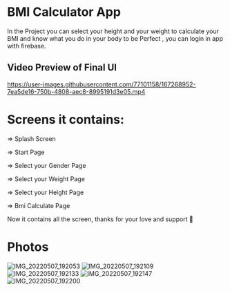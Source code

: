 # BMI Calculator App

In the Project you can select your height and your weight to calculate your BMI and know what you do in your body to be Perfect ,
you can login in app with firebase.

## Video Preview of Final UI

https://user-images.githubusercontent.com/77101158/167268952-7ea5de16-750b-4808-aec8-8995191d3e05.mp4

# Screens it contains:

=> Splash Screen

=> Start Page

=> Select your Gender Page

=> Select your Weight Page

=> Select your Height Page

=> Bmi Calculate Page

Now it contains all the screen, thanks for your love and support 🙏

# Photos

![IMG_20220507_192053](https://user-images.githubusercontent.com/77101158/167269036-e6c27376-0638-40dc-a884-fdc82c0826d3.jpg)
![IMG_20220507_192109](https://user-images.githubusercontent.com/77101158/167269039-87472939-669c-4bd7-ad03-18b084653581.jpg)
![IMG_20220507_192133](https://user-images.githubusercontent.com/77101158/167269041-3dc7da05-b0b8-4e33-b07e-cb31f1c01376.jpg)
![IMG_20220507_192147](https://user-images.githubusercontent.com/77101158/167269044-cd00937c-396a-4de9-ba4c-62cac342f9a3.jpg)
![IMG_20220507_192200](https://user-images.githubusercontent.com/77101158/167269048-d56bfd05-eb24-4538-acb8-c17024fb6a09.jpg)
